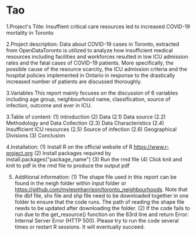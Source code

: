 # Tao
1.Project's Title: 
Insuffient critical care resources led to increased COVID-19 mortality in Toronto

2.Project description:
Data about COVID-19 cases in Toronto, extracted from OpenDataToronto is utilized to analyze how insufficient medical resources including facilities and workforces resulted in low ICU admission rates and the fatal cases of COVID-19 patients. More specifically, the possible cause of the resource scarcity, the ICU admission criteria and the hospital policies implemented in Ontario in response to the drastically increased number of patients are discussed thoroughly.

3.Variables 
This report mainly focuses on the discussion of 6 variables including age group, neighbourhood name, classification, source of infection, outcome and ever in ICU.

3.Table of content:
(1) introduction
(2) Data
    (2.1) Data source
    (2.2) Methodology and Data Collection
    (2.3) Data Characteristics
    (2.4) Insufficient ICU resources
    (2.5) Source of infection
    (2.6) Geographical Divisions
(3) Conclusion

4.Installation:
(1) Install R on the official website of R https://www.r-project.org
(2) Install packages required by install.packages("package_name")
(3) Run the rmd file
(4) Click knit and knit to pdf in the rmd file to produce the output pdf

5. Additional information:
(1) The shape file used in this report can be found in the neigh folder within input folder or https://github.com/mylesmharrison/toronto_neighbourhoods. Note that the dbf file, shx file and shp file need to be downloaded together in one folder to ensure that the code runs. The path of reading the shape file needs to be updated after downloading the folder.
(2) If the code fails to run due to the get_resource() function on the 63rd line and return Error: Internal Server Error (HTTP 500). Please try to run the code several times or restart R sessions. It will eventually succeed.

